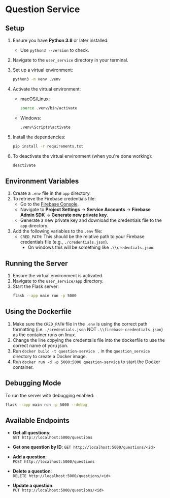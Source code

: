 # Question Service

## Setup

1. Ensure you have **Python 3.8** or later installed:
   - Use `python3 --version` to check.

2. Navigate to the `user_service` directory in your terminal.

3. Set up a virtual environment:
    ```bash
    python3 -m venv .venv
    ```

4. Activate the virtual environment:
   - macOS/Linux:  
     ```bash
     source .venv/bin/activate
     ```
   - Windows:  
     ```bash
     .venv\Scripts\activate
     ```

5. Install the dependencies:
   ```bash
   pip install -r requirements.txt
   ```

6. To deactivate the virtual environment (when you're done working):
   ```bash
   deactivate
   ```

## Environment Variables

1. Create a `.env` file in the `app` directory.
2. To retrieve the Firebase credentials file:
   - Go to the [Firebase Console](https://console.firebase.google.com/).
   - Navigate to **Project Settings** → **Service Accounts** → **Firebase Admin SDK** -> **Generate new private key**.
   - Generate a new private key and download the credentials file to the `app` directory.
3. Add the following variables to the `.env` file:
   - `CRED_PATH`: This should be the relative path to your Firebase credentials file (e.g., `./credentials.json`).
     - On windows this will be something like `.\\credentials.json`.

## Running the Server

1. Ensure the virtual environment is activated.
2. Navigate to the `user_service/app` directory.
3. Start the Flask server:
   ```bash
   flask --app main run -p 5000
   ```

## Using the Dockerfile
1. Make sure the `CRED_PATH` file in the `.env` is using the correct path formatting (i.e. `./credentials.json` NOT `.\\firebase-credentials.json`) as the container runs on linux.
2. Change the line copying the credentails file into the dockerfile to use the correct name of yoru json.
3. Run `docker build -t question-service .` in the `question_service` directory to create a Docker image.
4. Run `docker run -d -p 5000:5000 question-service` to start the Docker container.

## Debugging Mode

To run the server with debugging enabled:
```bash
flask --app main run -p 5000 --debug
```

## Available Endpoints

- **Get all questions**:  
  `GET http://localhost:5000/questions`
  
- **Get one question by ID**:
  `GET http://localhost:5000/questions/<id>`

- **Add a question**:  
  `POST http://localhost:5000/questions`

- **Delete a question**:  
  `DELETE http://localhost:5000/questions/<id>`
  
- **Update a question**:  
  `PUT http://localhost:5000/questions/<id>`
  
  